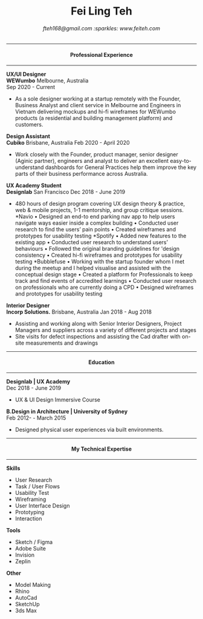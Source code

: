 <h1 align="center"> Fei Ling Teh </h1>
<h6 align="center"> fteh168@gmail.com :sparkles: www.feiteh.com </h6>

------ 

<h4 align="center"> Professional Experience </h4>

------
**UX/UI Designer**  
**WEWumbo** Melbourne, Australia  
Sep 2020 - Current
* As a sole designer working at a startup remotely with the Founder, Business Analyst and
client service in Melbourne and Engineers in Vietnam delivering mockups and
hi-fi wireframes for WEWumbo products (a residential and building
management platform) and customers.

**Design Assistant**  
**Cubiko** Brisbane, Australia 
Feb 2020 - April 2020
* Work closely with the Founder, product manager, senior designer (Aginic
partner), engineers and analyst to deliver an excellent easy-to-understand
dashboards for General Practices help them improve the key parts of their
business performance across Australia.

**UX Academy Student**  
**Designlab** San Francisco 
Dec 2018 - June 2019
* 480 hours of design program covering UX design theory & practice, web &
mobile projects, 1-1 mentorship, and group critique sessions.
*Navio
• Designed an end-to end parking nav app to help users
navigate ways easier inside a complex building
• Conducted user research to find the users’ pain points
• Created wireframes and prototypes for usability testing
*Spotify
• Added new features to the existing app
• Conducted user research to understand users’ behaviours
• Followed the original branding guidelines for 'design consistency
• Created hi-fi wireframes and prototypes for usability testing
*Bubblefuse
• Working with the startup founder whom I met during the meetup and I helped visualise and assisted with
the conceptual design stage
• Created a platform for Professionals to keep track and find events of
accredited learnings
• Conducted user research on professionals who are currently doing
a CPD
• Designed wireframes and prototypes for usability testing

**Interior Designer**  
**Incorp Solutions.** Brisbane, Australia
Jan 2018 - Aug 2018
* Assisting and working along with Senior Interior Designers, Project
Managers and suppliers across a variety of different projects and stages
* Site visits for defect inspections and assisting the Cad drafter with
on-site measurements and drawings

------ 

<h4 align="center"> Education </h4>

------

**Designlab | UX Academy**  
Dec 2018 - June 2019
* UX & UI Design Immersive Course

**B.Design in Architecture | University of Sydney**  
Feb 2012- - March 2015
* Designed physical user experiences via built environments.


------ 

<h4 align="center"> My Technical Expertise </h4>

------

**Skills**  
* User Research
* Task / User Flows
* Usability Test
* Wireframing
* User Interface Design
* Prototyping
* Interaction

**Tools**  
* Sketch / Figma
* Adobe Suite
* Invision
* Zeplin


**Other**  
* Model Making
* Rhino
* AutoCad
* SketchUp
* 3ds Max

